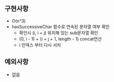 ## 구현사항

- O(n^3)
- hasSuccessiveChar 함수로 연속된 문자열 여부 확인
    - 확인시 (i, i + j) 위치해 있는 sub문자열 확인
    - (0, i - 1) + (i + j + 1, length - 1) concat연산
    - i 인덱스 부터 다시 서치

## 예외사항

- 없음